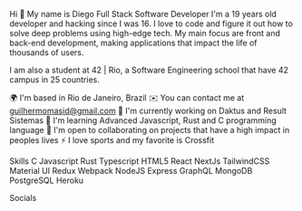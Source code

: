 Hi 👋 My name is Diego
Full Stack Software Developer
I'm a 19 years old developer and hacking since I was 16. I love to code and figure it out how to solve deep problems using high-edge tech. My main focus are front and back-end development, making applications that impact the life of thousands of users.

I am also a student at 42 | Rio, a Software Engineering school that have 42 campus in 25 countries.

🌍 I'm based in Rio de Janeiro, Brazil
✉️ You can contact me at guilhermomasid@gmail.com
🚀 I'm currently working on Daktus and Result Sistemas
🧠 I'm learning Advanced Javascript, Rust and C programming language
🤝 I'm open to collaborating on projects that have a high impact in peoples lives
⚡ I love sports and my favorite is Crossfit


Skills
C Javascript Rust Typescript HTML5 React NextJs TailwindCSS Material UI Redux Webpack NodeJS Express GraphQL MongoDB PostgreSQL Heroku

Socials
  
